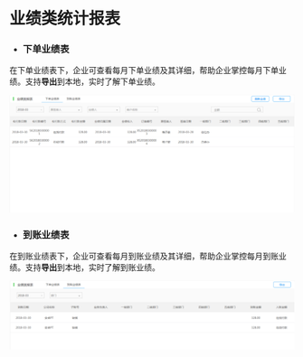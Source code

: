 # 业绩类统计报表

* ### 下单业绩表

在下单业绩表下，企业可查看每月下单业绩及其详细，帮助企业掌控每月下单业绩。支持**导出**到本地，实时了解下单业绩。

![](/img/git41.png)

* ### 到账业绩表

在到账业绩表下，企业可查看每月到账业绩及其详细，帮助企业掌控每月到账业绩。支持**导出**到本地，实时了解到账业绩。

![](/img/git42.png)


